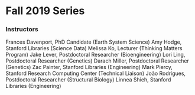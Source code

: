 # Fall 2019 Series

### Instructors

Frances Davenport, PhD Candidate (Earth System Science)
Amy Hodge, Stanford Libraries (Science Data)
Melissa Ko, Lecturer (Thinking Matters Program)
Jake Lever, Postdoctoral Researcher (Bioengineering)
Lori Ling, Postdoctoral Researcher (Genetics)
Darach Miller, Postdoctoral Researcher (Genetics)
Zac Painter, Stanford Libraries (Engineering)
Mark Piercy, Stanford Research Computing Center (Technical Liaison)
João Rodrigues, Postdoctoral Researcher (Structural Biology)
Linnea Shieh, Stanford Libraries (Engineering)

